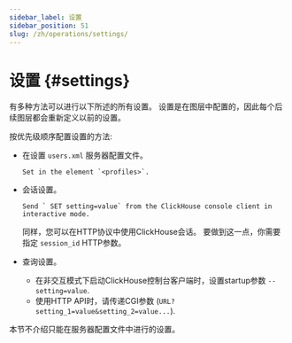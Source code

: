 ```yaml
---
sidebar_label: 设置
sidebar_position: 51
slug: /zh/operations/settings/
---
```


# 设置 {#settings}

有多种方法可以进行以下所述的所有设置。
设置是在图层中配置的，因此每个后续图层都会重新定义以前的设置。

按优先级顺序配置设置的方法:

-   在设置 `users.xml` 服务器配置文件。

        Set in the element `<profiles>`.

-   会话设置。

        Send ` SET setting=value` from the ClickHouse console client in interactive mode.

    同样，您可以在HTTP协议中使用ClickHouse会话。 要做到这一点，你需要指定 `session_id` HTTP参数。

-   查询设置。

    -   在非交互模式下启动ClickHouse控制台客户端时，设置startup参数 `--setting=value`.
    -   使用HTTP API时，请传递CGI参数 (`URL?setting_1=value&setting_2=value...`).

本节不介绍只能在服务器配置文件中进行的设置。
